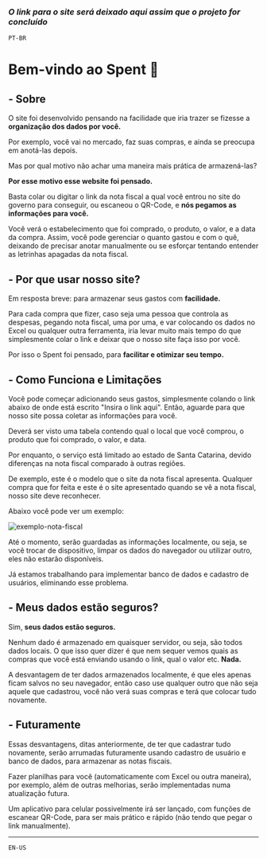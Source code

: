 ### *O link para o site será deixado aqui assim que o projeto for concluído*

`PT-BR`

# Bem-vindo ao Spent 👋

## - Sobre

O site foi desenvolvido pensando na facilidade que iria trazer se fizesse a **organização dos dados por você.**

Por exemplo, você vai no mercado, faz suas compras, e ainda se preocupa em anotá-las depois.

Mas por qual motivo não achar uma maneira mais prática de armazená-las?

**Por esse motivo esse website foi pensado.**

Basta colar ou digitar o link da nota fiscal a qual você entrou no site do governo para conseguir, ou escaneou o QR-Code, e **nós pegamos as informações para você.**

Você verá o estabelecimento que foi comprado, o produto, o valor, e a data da compra. Assim, você pode gerenciar o quanto gastou e com o quê, deixando de precisar anotar manualmente ou se esforçar tentando entender as letrinhas apagadas da nota fiscal.

## - Por que usar nosso site?

Em resposta breve: para armazenar seus gastos com **facilidade.**

Para cada compra que fizer, caso seja uma pessoa que controla as despesas, pegando nota fiscal, uma por uma, e var colocando os dados no Excel ou qualquer outra ferramenta, iria levar muito mais tempo do que simplesmente colar o link e deixar que o nosso site faça isso por você.

Por isso o Spent foi pensado, para **facilitar e otimizar seu tempo.**

## - Como Funciona e Limitações

Você pode começar adicionando seus gastos, simplesmente colando o link abaixo de onde está escrito "Insira o link aqui". Então, aguarde para que nosso site possa coletar as informações para você.

Deverá ser visto uma tabela contendo qual o local que você comprou, o produto que foi comprado, o valor, e data.

Por enquanto, o serviço está limitado ao estado de Santa Catarina, devido diferenças na nota fiscal comparado à outras regiões.

De exemplo, este é o modelo que o site da nota fiscal apresenta. Qualquer compra que for feita e este é o site apresentado quando se vê a nota fiscal, nosso site deve reconhecer.

Abaixo você pode ver um exemplo:

![exemplo-nota-fiscal](https://github.com/user-attachments/assets/5c37713f-202d-46fd-ad64-99a5024cbbbf)

Até o momento, serão guardadas as informações localmente, ou seja, se você trocar de dispositivo, limpar os dados do navegador ou utilizar outro, eles não estarão disponíveis.

Já estamos trabalhando para implementar banco de dados e cadastro de usuários, eliminando esse problema.

## - Meus dados estão seguros?

Sim, **seus dados estão seguros.**

Nenhum dado é armazenado em quaisquer servidor, ou seja, são todos dados locais. O que isso quer dizer é que nem sequer vemos quais as compras que você está enviando usando o link, qual o valor etc. **Nada.**

A desvantagem de ter dados armazenados localmente, é que eles apenas ficam salvos no seu navegador, então caso use qualquer outro que não seja aquele que cadastrou, você não verá suas compras e terá que colocar tudo novamente.

## - Futuramente

Essas desvantagens, ditas anteriormente, de ter que cadastrar tudo novamente, serão arrumadas futuramente usando cadastro de usuário e banco de dados, para armazenar as notas fiscais.

Fazer planilhas para você (automaticamente com Excel ou outra maneira), por exemplo, além de outras melhorias, serão implementadas numa atualização futura.

Um aplicativo para celular possivelmente irá ser lançado, com funções de escanear QR-Code, para ser mais prático e rápido (não tendo que pegar o link manualmente).

---

`EN-US`




